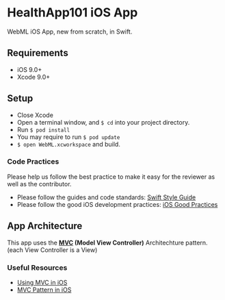 # HealthApp101 iOS App

WebML iOS App, new from scratch, in Swift.


## Requirements

- iOS 9.0+
- Xcode 9.0+

## Setup
- Close Xcode
- Open a terminal window, and `$ cd` into your project directory.
- Run `$ pod install`
- You may require to run `$ pod update`
- `$ open WebML.xcworkspace` and build.

### Code Practices
Please help us follow the best practice to make it easy for the reviewer as well as the contributor.
* Please follow the guides and code standards: [Swift Style Guide](https://github.com/linkedin/swift-style-guide)
* Please follow the good iOS development practices: [iOS Good Practices](https://github.com/futurice/ios-good-practices)

## App Architecture

This app uses the **[MVC](https://www.raywenderlich.com/1000705-model-view-controller-mvc-in-ios-a-modern-approach) (Model View Controller)** Architechture pattern. (each View Controller is a View)


### Useful Resources

* [Using MVC in iOS](https://www.raywenderlich.com/1000705-model-view-controller-mvc-in-ios-a-modern-approach)
* [MVC Pattern in iOS](https://developer.apple.com/library/archive/documentation/General/Conceptual/DevPedia-CocoaCore/MVC.html)




